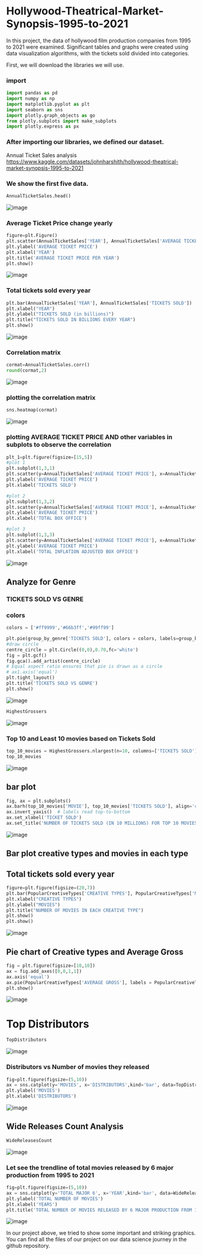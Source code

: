 # Hollywood-Theatrical-Market-Synopsis-1995-to-2021

In this project, the data of hollywood film production companies from 1995 to 2021 were examined. Significant tables and graphs were created using data visualization algorithms, with the tickets sold divided into categories.

First, we will download the libraries we will use.

### import
```Python
import pandas as pd
import numpy as np
import matplotlib.pyplot as plt
import seaborn as sns
import plotly.graph_objects as go
from plotly.subplots import make_subplots
import plotly.express as px
```

### After importing our libraries, we defined our dataset.

Annual Ticket Sales analysis
https://www.kaggle.com/datasets/johnharshith/hollywood-theatrical-market-synopsis-1995-to-2021

### We show the first five data.

```Python 
AnnualTicketSales.head()
```
![image](https://user-images.githubusercontent.com/63750425/180749789-66924887-d2c2-4b9e-9e2f-f96b26c92bb2.png)

### Average Ticket Price change yearly

```Python 
figure=plt.Figure()
plt.scatter(AnnualTicketSales['YEAR'], AnnualTicketSales['AVERAGE TICKET PRICE'])
plt.ylabel('AVERAGE TICKET PRICE')
plt.xlabel('YEAR')
plt.title('AVERAGE TICKET PRICE PER YEAR')
plt.show()
```
![image](https://user-images.githubusercontent.com/63750425/180751079-9326a453-6d4c-4d53-bce6-a21efde3ae15.png)

### Total tickets sold every year
```Python
plt.bar(AnnualTicketSales['YEAR'], AnnualTicketSales['TICKETS SOLD'])
plt.xlabel("YEAR")
plt.ylabel("TICKETS SOLD (in billions)")
plt.title("TICKETS SOLD IN BILLIONS EVERY YEAR")
plt.show()
```
![image](https://user-images.githubusercontent.com/63750425/180751238-88facd44-08f7-46cd-95d0-ba9e5d8f11bc.png)

### Correlation matrix
```Python
cormat=AnnualTicketSales.corr()
round(cormat,2)
```

![image](https://user-images.githubusercontent.com/63750425/180754581-0b24f87f-7160-4fda-8d7f-04245ec6c83f.png)

### plotting the correlation matrix 
```Python
sns.heatmap(cormat)
```

![image](https://user-images.githubusercontent.com/63750425/180754710-ede07a73-8c0f-43ab-aef7-860b38b1510e.png)

### plotting AVERAGE TICKET PRICE AND other variables in subplots to observe the correlation
```Python
plt_1=plt.figure(figsize=[15,5])
#plot 1
plt.subplot(1,3,1)
plt.scatter(y=AnnualTicketSales['AVERAGE TICKET PRICE'], x=AnnualTicketSales['TICKETS SOLD'])
plt.ylabel('AVERAGE TICKET PRICE')
plt.xlabel('TICKETS SOLD')

#plot 2
plt.subplot(1,3,2)
plt.scatter(y=AnnualTicketSales['AVERAGE TICKET PRICE'], x=AnnualTicketSales['TOTAL BOX OFFICE'])
plt.ylabel('AVERAGE TICKET PRICE')
plt.xlabel('TOTAL BOX OFFICE')

#plot 3
plt.subplot(1,3,3)
plt.scatter(y=AnnualTicketSales['AVERAGE TICKET PRICE'], x=AnnualTicketSales['TOTAL INFLATION ADJUSTED BOX OFFICE'])
plt.ylabel('AVERAGE TICKET PRICE')
plt.xlabel('TOTAL INFLATION ADJUSTED BOX OFFICE')
```
![image](https://user-images.githubusercontent.com/63750425/180754841-4783df0c-0e43-4ec5-9ed0-068a02dee670.png)

## Analyze for Genre

### TICKETS SOLD VS GENRE

### colors
```Python
colors = ['#ff9999','#66b3ff','#99ff99']

plt.pie(group_by_genre['TICKETS SOLD'], colors = colors, labels=group_by_genre['GENRE'], autopct='%1.1f%%', startangle=90, pctdistance=0.85)
#draw circle
centre_circle = plt.Circle((0,0),0.70,fc='white')
fig = plt.gcf()
fig.gca().add_artist(centre_circle)
# Equal aspect ratio ensures that pie is drawn as a circle
# ax1.axis('equal')  
plt.tight_layout()
plt.title('TICKETS SOLD VS GENRE')
plt.show()
```
![image](https://user-images.githubusercontent.com/63750425/180755178-1c9abc06-dd08-4eaf-897d-79a636c96681.png)
```Python
HighestGrossers
```
![image](https://user-images.githubusercontent.com/63750425/180755342-bd334060-8aa5-4c8f-9d80-cc83dbfb1b0e.png)

### Top 10 and Least 10 movies based on Tickets Sold
```Python
top_10_movies = HighestGrossers.nlargest(n=10, columns=['TICKETS SOLD'])
top_10_movies
```
![image](https://user-images.githubusercontent.com/63750425/180755457-876ca85b-8adc-4b02-9c27-78f4d07f7620.png)

## bar plot 
```Python
fig, ax = plt.subplots()
ax.barh(top_10_movies['MOVIE'], top_10_movies['TICKETS SOLD'], align='center')
ax.invert_yaxis()  # labels read top-to-bottom
ax.set_xlabel('TICKET SOLD')
ax.set_title('NUMBER OF TICKETS SOLD (IN 10 MILLIONS) FOR TOP 10 MOVIES')
```

![image](https://user-images.githubusercontent.com/63750425/180755560-ff9aa1d6-eb42-4219-a6e2-bef2e8a0d613.png)

## Bar plot creative types and movies in each type
## Total tickets sold every year
```Python
figure=plt.figure(figsize=(20,7))
plt.bar(PopularCreativeTypes['CREATIVE TYPES'], PopularCreativeTypes['MOVIES'])
plt.xlabel("CREATIVE TYPES")
plt.ylabel("MOVIES")
plt.title("NUMBER OF MOVIES IN EACH CREATIVE TYPE")
plt.show()
plt.show()
```
![image](https://user-images.githubusercontent.com/63750425/180755664-0c02516a-d1af-4bc5-a7f3-f3a525211135.png)

## Pie chart of Creative types and Average Gross
```Python
fig = plt.figure(figsize=[10,10])
ax = fig.add_axes([0,0,1,1])
ax.axis('equal')
ax.pie(PopularCreativeTypes['AVERAGE GROSS'], labels = PopularCreativeTypes['CREATIVE TYPES'],autopct='%1.2f%%')
plt.show()
```

![image](https://user-images.githubusercontent.com/63750425/180755841-1dcd028b-ce41-40fe-902e-d7bd09578258.png)

# Top Distributors
```Python
TopDistributors
```

![image](https://user-images.githubusercontent.com/63750425/180756022-dc65fb5e-557b-4564-bea9-9c6584c2ac4b.png)

### Distributors vs Number of movies they released
```Python
fig=plt.figure(figsize=(5,10))
ax = sns.catplot(y='MOVIES', x='DISTRIBUTORS',kind='bar', data=TopDistributors, height=6, aspect=3)
plt.ylabel('MOVIES')
plt.xlabel('DISTRIBUTORS')
```

![image](https://user-images.githubusercontent.com/63750425/180756110-b346185d-32f5-4b67-a965-5fc04e99313a.png)

## Wide Releases Count Analysis
```Python
WideReleasesCount
```
![image](https://user-images.githubusercontent.com/63750425/180756556-8940a6be-e7c1-4e78-ae76-140214d3c492.png)

### Let see the trendline of total movies released by 6 major production from 1995 to 2021
```Python
fig=plt.figure(figsize=(5,10))
ax = sns.catplot(y='TOTAL MAJOR 6', x='YEAR',kind='bar', data=WideReleasesCount, height=6, aspect=3)
plt.ylabel('TOTAL NUMBER OF MOVIES')
plt.xlabel('YEARS')
plt.title('TOTAL NUMBER OF MOVIES RELEASED BY 6 MAJOR PRODUCTION FROM 1995 RO 2021')
```
![image](https://user-images.githubusercontent.com/63750425/180756738-a14b889d-2ba3-4b1a-a40f-574600fabe40.png)

In our project above, we tried to show some important and striking graphics. You can find all the files of our project on our data science journey in the github repository.

